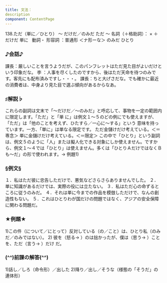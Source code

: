 ```yaml
---
title: 文法：
description
component: ContentPage
---
```



138.ただ（単に／ひとり） ～ だけだ／のみだ
ただ ～ 名詞（＋格助詞）： × ＋ だけだ
単に   動詞・ 形容詞 ：普通形 ＜ナ形ーな＞ のみだ
ひとり        
### ♪会話♪
課長：厳しいことを言うようだが、このパンフレットはただ見た目がよいだけという印象だな。
李 ：人事を尽くしたのですから、後はただ天命を待つのみです。客先にも配布済みですし・・・。 課長：ちと大げさだな。でも確かに最近の消費者は、中身より見た目で選ぶ傾向があるからなあ。
### ♯解説♭
これらの副詞は文末で「～だけだ／～のみだ」と呼応して、事物を一定の範囲内に限定します。「ただ」と「単 に」は例文１～５のどの例にでも使えますが、「ただ」は「他のことを考えず、ひたすら／一心に～する」という 意味を持っています。一方、「単に」は単なる限定です。
ただ金儲けだけ考えている。＜＝専念＞ 単に金儲けだけ考えている。＜＝限定＞
この中で「ひとり」という副詞は、例文５のように「人」または擬人化できる対象にしか使えません。ですか ら、例文１～４では「ひとり」は使えません。多くは「ひとりＡだけではなくＢも～だ」の形で使われます。→ 例題1)
### §例文§
１．私はただ彼に忠告しただけで、悪気などさらさらありませんでした。
２．単に知識があるだけでは、実際の役には立たない。
３．私はただ心の命ずるところに従うのみだ。
４．それは単に今までの作品を模倣しただけで、なんの創造性もない。
５．これはひとりわが国だけの問題ではなく、アジアの安全保障に関わる問題だ。
### ★例題★
1)この件（について／にとって）反対している（の／こと）は、ひとり私（のみだ／のみではない）。
2) 彼を（怒る→ ）のは拙かったが、僕は（思う→ ）ことを、ただ（言う→ ）だけ
だ。      
### (^^)前課の解答(^^)
1)話し／しろ（命令形）／出した
2)降り／出し／そうな（様態の「そうだ」の連体形）
